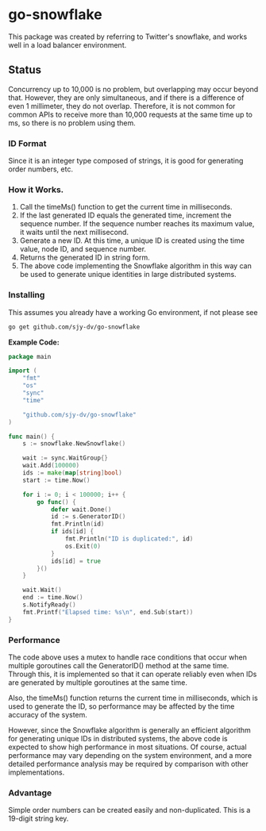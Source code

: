 go-snowflake
====
This package was created by referring to Twitter's snowflake, and works well in a load balancer environment.

## Status
Concurrency up to 10,000 is no problem, but overlapping may occur beyond that.
However, they are only simultaneous, and if there is a difference of even 1 millimeter, they do not overlap. Therefore, it is not common for common APIs to receive more than 10,000 requests at the same time up to ms, so there is no problem using them.

### ID Format
Since it is an integer type composed of strings, it is good for generating order numbers, etc.

### How it Works.
1. Call the timeMs() function to get the current time in milliseconds.
2. If the last generated ID equals the generated time, increment the sequence number. If the sequence number reaches its maximum value, it waits until the next millisecond.
3. Generate a new ID. At this time, a unique ID is created using the time value, node ID, and sequence number.
4. Returns the generated ID in string form.
5. The above code implementing the Snowflake algorithm in this way can be used to generate unique identities in large distributed systems.


### Installing

This assumes you already have a working Go environment, if not please see

```sh
go get github.com/sjy-dv/go-snowflake
```

**Example Code:**

```go
package main

import (
	"fmt"
	"os"
	"sync"
	"time"

	"github.com/sjy-dv/go-snowflake"
)

func main() {
	s := snowflake.NewSnowflake()

	wait := sync.WaitGroup{}
	wait.Add(100000)
	ids := make(map[string]bool)
	start := time.Now()

	for i := 0; i < 100000; i++ {
		go func() {
			defer wait.Done()
			id := s.GeneratorID()
			fmt.Println(id)
			if ids[id] {
				fmt.Println("ID is duplicated:", id)
				os.Exit(0)
			}
			ids[id] = true
		}()
	}

	wait.Wait()
	end := time.Now()
	s.NotifyReady()
	fmt.Printf("Elapsed time: %s\n", end.Sub(start))
}
```

### Performance
The code above uses a mutex to handle race conditions that occur when multiple goroutines call the GeneratorID() method at the same time. Through this, it is implemented so that it can operate reliably even when IDs are generated by multiple goroutines at the same time.

Also, the timeMs() function returns the current time in milliseconds, which is used to generate the ID, so performance may be affected by the time accuracy of the system.

However, since the Snowflake algorithm is generally an efficient algorithm for generating unique IDs in distributed systems, the above code is expected to show high performance in most situations. Of course, actual performance may vary depending on the system environment, and a more detailed performance analysis may be required by comparison with other implementations.


### Advantage
Simple order numbers can be created easily and non-duplicated.
This is a 19-digit string key.